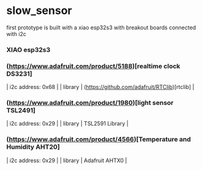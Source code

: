 # slow_sensor




first prototype is built with a xiao esp32s3 with breakout boards connected with i2c

### XIAO esp32s3

### (https://www.adafruit.com/product/5188)[realtime clock DS3231]
| i2c address: 0x68 |
| library | (https://github.com/adafruit/RTClib)[rtclib] |

### (https://www.adafruit.com/product/1980)[light sensor TSL2491]
| i2c address: 0x29 |
| library | TSL2591 Library |

### (https://www.adafruit.com/product/4566)[Temperature and Humidity AHT20]
| i2c address: 0x29 |
| library | Adafruit AHTX0 |
